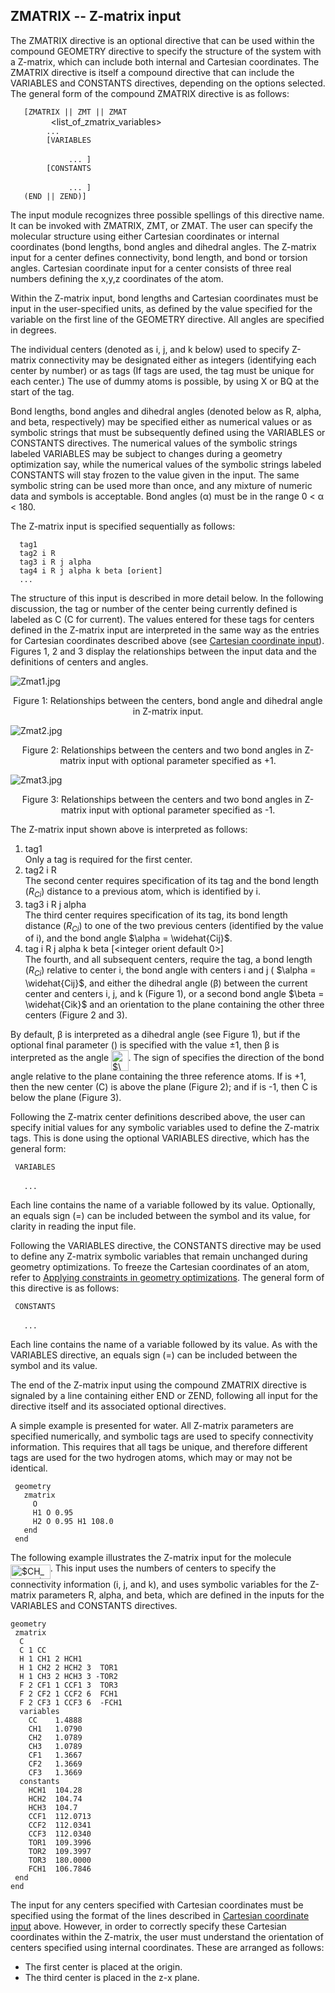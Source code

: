 ## ZMATRIX -- Z-matrix input

The ZMATRIX directive is an optional directive that can be used within
the compound GEOMETRY directive to specify the structure of the system
with a Z-matrix, which can include both internal and Cartesian
coordinates. The ZMATRIX directive is itself a compound directive that
can include the VARIABLES and CONSTANTS directives, depending on the
options selected. The general form of the compound ZMATRIX directive is
as follows:

`   [ZMATRIX || ZMT || ZMAT`  
`        `<string tagn>` `<list_of_zmatrix_variables>` `  
`        ... `  
`        [VARIABLES`  
`             `<string symbol>` `<real value>  
`             ... ]`  
`        [CONSTANTS`  
`             `<string symbol>` `<real value>  
`             ... ]`  
`   (END || ZEND)]`

The input module recognizes three possible spellings of this directive
name. It can be invoked with ZMATRIX, ZMT, or ZMAT. The user can specify
the molecular structure using either Cartesian coordinates or internal
coordinates (bond lengths, bond angles and dihedral angles. The Z-matrix
input for a center defines connectivity, bond length, and bond or
torsion angles. Cartesian coordinate input for a center consists of
three real numbers defining the x,y,z coordinates of the atom.

Within the Z-matrix input, bond lengths and Cartesian coordinates must
be input in the user-specified units, as defined by the value specified
for the variable <units> on the first line of the GEOMETRY directive.
All angles are specified in degrees.

The individual centers (denoted as i, j, and k below) used to specify
Z-matrix connectivity may be designated either as integers (identifying
each center by number) or as tags (If tags are used, the tag must be
unique for each center.) The use of dummy atoms is possible, by using X
or BQ at the start of the tag.

Bond lengths, bond angles and dihedral angles (denoted below as R,
alpha, and beta, respectively) may be specified either as numerical
values or as symbolic strings that must be subsequently defined using
the VARIABLES or CONSTANTS directives. The numerical values of the
symbolic strings labeled VARIABLES may be subject to changes during a
geometry optimization say, while the numerical values of the symbolic
strings labeled CONSTANTS will stay frozen to the value given in the
input. The same symbolic string can be used more than once, and any
mixture of numeric data and symbols is acceptable. Bond angles (α) must
be in the range 0 \< α \< 180.

The Z-matrix input is specified sequentially as follows:

`  tag1`  
`  tag2 i R`  
`  tag3 i R j alpha`  
`  tag4 i R j alpha k beta [orient]`  
`  ...`

The structure of this input is described in more detail below. In the
following discussion, the tag or number of the center being currently
defined is labeled as C (C for current). The values entered for these
tags for centers defined in the Z-matrix input are interpreted in the
same way as the <tag> entries for Cartesian coordinates described above
(see [Cartesian coordinate
input](#Cartesian_coordinate_input "wikilink")). Figures 1, 2 and 3
display the relationships between the input data and the definitions of
centers and angles.

![Zmat1.jpg](Zmat1.jpg "Zmat1.jpg")

<center>

Figure 1: Relationships between the centers, bond angle and dihedral
angle in Z-matrix input.

</center>

![Zmat2.jpg](Zmat2.jpg "Zmat2.jpg")

<center>

Figure 2: Relationships between the centers and two bond angles in
Z-matrix input with optional parameter specified as +1.

</center>

![Zmat3.jpg](Zmat3.jpg "Zmat3.jpg")

<center>

Figure 3: Relationships between the centers and two bond angles in
Z-matrix input with optional parameter specified as -1.

</center>

The Z-matrix input shown above is interpreted as follows:

1.  tag1  
    Only a tag is required for the first center.
2.  tag2 i R  
    The second center requires specification of its tag and the bond
    length ($R_{Ci}$) distance to a previous atom, which is identified
    by i.
3.  tag3 i R j alpha  
    The third center requires specification of its tag, its bond length
    distance ($R_{Ci}$) to one of the two previous centers (identified
    by the value of i), and the bond angle $\alpha = \widehat{Cij}$.
4.  tag i R j alpha k beta \[\<integer orient default 0\>\]  
    The fourth, and all subsequent centers, require the tag, a bond
    length ($R_{Ci}$) relative to center i, the bond angle with
    centers i and j ( $\alpha = \widehat{Cij}$, and either the
    dihedral angle (β) between the current center and centers i, j, and
    k (Figure 1), or a second bond angle $\beta = \widehat{Cik}$ and
    an orientation to the plane containing the other three centers
    (Figure 2 and 3).

By default, β is interpreted as a dihedral angle (see Figure 1), but if
the optional final parameter (<orient>) is specified with the value ±1,
then β is interpreted as the angle <img alt="$\widehat{Cik}$" src="https://raw.githubusercontent.com/wiki/nwchemgit/nwchem/svgs/f378ddbbfa1730f1afcf8fae7f95e7d8.svg?invert_in_darkmode&sanitize=true" align=middle width="27.564405pt" height="33.24123pt"/>. The sign of
<orient> specifies the direction of the bond angle relative to the plane
containing the three reference atoms. If <orient> is +1, then the new
center (C) is above the plane (Figure 2); and if <orient> is -1, then C
is below the plane (Figure 3).

Following the Z-matrix center definitions described above, the user can
specify initial values for any symbolic variables used to define the
Z-matrix tags. This is done using the optional VARIABLES directive,
which has the general form:

` VARIABLES`  
`   `<string symbol>`  `<real value>  
`   ...`

Each line contains the name of a variable followed by its value.
Optionally, an equals sign (=) can be included between the symbol and
its value, for clarity in reading the input file.

Following the VARIABLES directive, the CONSTANTS directive may be used
to define any Z-matrix symbolic variables that remain unchanged during
geometry optimizations. To freeze the Cartesian coordinates of an atom,
refer to [Applying constraints in geometry
optimizations](#Applying_constraints_in_geometry_optimizations "wikilink").
The general form of this directive is as follows:

` CONSTANTS`  
`   `<string symbol>`  `<real value>  
`   ...`

Each line contains the name of a variable followed by its value. As with
the VARIABLES directive, an equals sign (=) can be included between the
symbol and its value.

The end of the Z-matrix input using the compound ZMATRIX directive is
signaled by a line containing either END or ZEND, following all input
for the directive itself and its associated optional directives.

A simple example is presented for water. All Z-matrix parameters are
specified numerically, and symbolic tags are used to specify
connectivity information. This requires that all tags be unique, and
therefore different tags are used for the two hydrogen atoms, which may
or may not be identical.

` geometry`  
`   zmatrix `  
`     O`  
`     H1 O 0.95`  
`     H2 O 0.95 H1 108.0`  
`   end`  
` end`

The following example illustrates the Z-matrix input for the molecule
<img alt="$CH_3CF_3$" src="https://raw.githubusercontent.com/wiki/nwchemgit/nwchem/svgs/cdaae9d00c367465fffd1cfa2ee4dead.svg?invert_in_darkmode&sanitize=true" align=middle width="63.8088pt" height="22.38192pt"/>. This input uses the numbers of centers to specify the
connectivity information (i, j, and k), and uses symbolic variables for
the Z-matrix parameters R, alpha, and beta, which are defined in the
inputs for the VARIABLES and CONSTANTS directives.

`geometry `  
` zmatrix`  
`  C `  
`  C 1 CC `  
`  H 1 CH1 2 HCH1 `  
`  H 1 CH2 2 HCH2 3  TOR1 `  
`  H 1 CH3 2 HCH3 3 -TOR2 `  
`  F 2 CF1 1 CCF1 3  TOR3 `  
`  F 2 CF2 1 CCF2 6  FCH1 `  
`  F 2 CF3 1 CCF3 6  -FCH1`  
`  variables`  
`    CC    1.4888 `  
`    CH1   1.0790 `  
`    CH2   1.0789  `  
`    CH3   1.0789  `  
`    CF1   1.3667 `  
`    CF2   1.3669 `  
`    CF3   1.3669`  
`  constants`  
`    HCH1  104.28 `  
`    HCH2  104.74 `  
`    HCH3  104.7 `  
`    CCF1  112.0713 `  
`    CCF2  112.0341 `  
`    CCF3  112.0340 `  
`    TOR1  109.3996 `  
`    TOR2  109.3997 `  
`    TOR3  180.0000 `  
`    FCH1  106.7846 `  
` end   `  
`end`

The input for any centers specified with Cartesian coordinates must be
specified using the format of the <tag> lines described in [Cartesian
coordinate input](#Cartesian_coordinate_input "wikilink") above.
However, in order to correctly specify these Cartesian coordinates
within the Z-matrix, the user must understand the orientation of centers
specified using internal coordinates. These are arranged as follows:

  - The first center is placed at the origin.
  - The third center is placed in the z-x plane.
